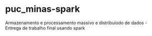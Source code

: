 # puc_minas-spark
Armazenamento e processamento massivo e distribuíodo de dados - Entrega de trabalho final usando spark
